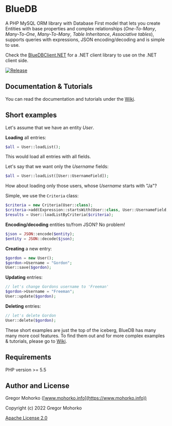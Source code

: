 # BlueDB

A PHP MySQL ORM library with Database First model that lets you create Entities with base properties and complex relationships (*One-To-Many*, *Many-To-One*, *Many-To-Many*, *Table Inheritance*, *Associative tables*), supports queries with expressions, JSON encoding/decoding and is simple to use.

Check the [BlueDBClient.NET](https://github.com/GregaMohorko/BlueDBClient.NET) for a .NET client library to use on the .NET client side.

[![Release](https://img.shields.io/github/release/GregaMohorko/BlueDB.svg?style=flat-square)](https://github.com/GregaMohorko/BlueDB/releases/latest)

## Documentation & Tutorials

You can read the documentation and tutorials under the [Wiki](https://github.com/GregaMohorko/bluedb/wiki).

## Short examples

Let's assume that we have an entity *User*.

**Loading** all entries:
```PHP
$all = User::loadList();
```
This would load all entries with all fields.

Let's say that we want only the *Username* fields:
```PHP
$all = User::loadList([User::UsernameField]);
```

How about loading only those users, whose *Username* starts with "Ja"?

Simple, we use the `Criteria` class:
```PHP
$criteria = new Criteria(User::class);
$criteria->add(Expression::startsWith(User::class, User::UsernameField, "Ja"));
$results = User::loadListByCriteria($criteria);
```

**Encoding/decoding** entities to/from JSON? No problem!
```PHP
$json = JSON::encode($entity);
$entity = JSON::decode($json);
```

**Creating** a new entry:
```PHP
$gordon = new User();
$gordon->Username = "Gordon";
User::save($gordon);
```

**Updating** entries:
```PHP
// let's change Gordons username to 'Freeman'
$gordon->Username = "Freeman";
User::update($gordon);
```

**Deleting** entries:
```PHP
// let's delete Gordon
User::delete($gordon);
```

These short examples are just the top of the iceberg, BlueDB has many many more cool features. To find them out and for more complex examples & tutorials, please go to [Wiki](https://github.com/GregaMohorko/bluedb/wiki).

## Requirements

PHP version >= 5.5

## Author and License

Gregor Mohorko ([www.mohorko.info](https://www.mohorko.info))

Copyright (c) 2022 Gregor Mohorko

[Apache License 2.0](./LICENSE)
